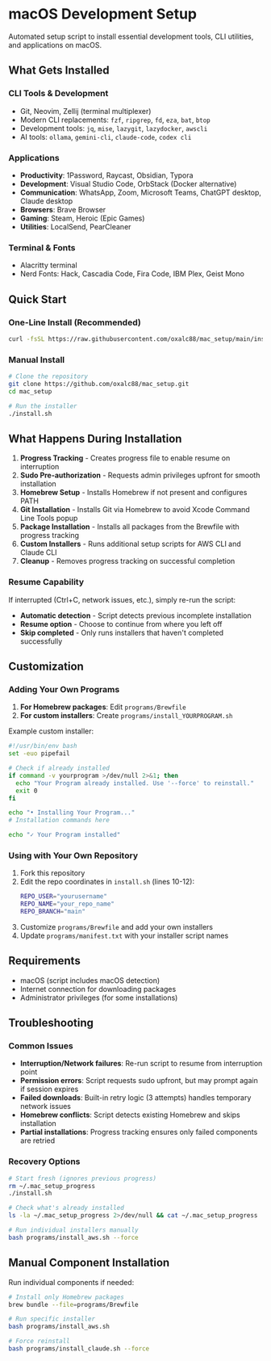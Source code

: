 # macOS Development Setup

Automated setup script to install essential development tools, CLI utilities, and applications on macOS.

## What Gets Installed

### CLI Tools & Development
- Git, Neovim, Zellij (terminal multiplexer)
- Modern CLI replacements: `fzf`, `ripgrep`, `fd`, `eza`, `bat`, `btop`
- Development tools: `jq`, `mise`, `lazygit`, `lazydocker`, `awscli`
- AI tools: `ollama`, `gemini-cli`, `claude-code`, `codex cli`

### Applications
- **Productivity**: 1Password, Raycast, Obsidian, Typora
- **Development**: Visual Studio Code, OrbStack (Docker alternative)
- **Communication**: WhatsApp, Zoom, Microsoft Teams, ChatGPT desktop, Claude desktop
- **Browsers**: Brave Browser
- **Gaming**: Steam, Heroic (Epic Games)
- **Utilities**: LocalSend, PearCleaner

### Terminal & Fonts
- Alacritty terminal
- Nerd Fonts: Hack, Cascadia Code, Fira Code, IBM Plex, Geist Mono

## Quick Start

### One-Line Install (Recommended)
```bash
curl -fsSL https://raw.githubusercontent.com/oxalc88/mac_setup/main/install.sh | bash
```

### Manual Install
```bash
# Clone the repository
git clone https://github.com/oxalc88/mac_setup.git
cd mac_setup

# Run the installer
./install.sh
```

## What Happens During Installation

1. **Progress Tracking** - Creates progress file to enable resume on interruption
2. **Sudo Pre-authorization** - Requests admin privileges upfront for smooth installation
3. **Homebrew Setup** - Installs Homebrew if not present and configures PATH
4. **Git Installation** - Installs Git via Homebrew to avoid Xcode Command Line Tools popup
5. **Package Installation** - Installs all packages from the Brewfile with progress tracking
6. **Custom Installers** - Runs additional setup scripts for AWS CLI and Claude CLI
7. **Cleanup** - Removes progress tracking on successful completion

### Resume Capability
If interrupted (Ctrl+C, network issues, etc.), simply re-run the script:
- **Automatic detection** - Script detects previous incomplete installation
- **Resume option** - Choose to continue from where you left off
- **Skip completed** - Only runs installers that haven't completed successfully

## Customization

### Adding Your Own Programs

1. **For Homebrew packages**: Edit `programs/Brewfile`
2. **For custom installers**: Create `programs/install_YOURPROGRAM.sh`

Example custom installer:
```bash
#!/usr/bin/env bash
set -euo pipefail

# Check if already installed
if command -v yourprogram >/dev/null 2>&1; then
  echo "Your Program already installed. Use '--force' to reinstall."
  exit 0
fi

echo "• Installing Your Program..."
# Installation commands here

echo "✓ Your Program installed"
```

### Using with Your Own Repository

1. Fork this repository
2. Edit the repo coordinates in `install.sh` (lines 10-12):
   ```bash
   REPO_USER="yourusername"
   REPO_NAME="your_repo_name"
   REPO_BRANCH="main"
   ```
3. Customize `programs/Brewfile` and add your own installers
4. Update `programs/manifest.txt` with your installer script names

## Requirements

- macOS (script includes macOS detection)
- Internet connection for downloading packages
- Administrator privileges (for some installations)

## Troubleshooting

### Common Issues
- **Interruption/Network failures**: Re-run script to resume from interruption point
- **Permission errors**: Script requests sudo upfront, but may prompt again if session expires
- **Failed downloads**: Built-in retry logic (3 attempts) handles temporary network issues
- **Homebrew conflicts**: Script detects existing Homebrew and skips installation
- **Partial installations**: Progress tracking ensures only failed components are retried

### Recovery Options
```bash
# Start fresh (ignores previous progress)
rm ~/.mac_setup_progress
./install.sh

# Check what's already installed
ls -la ~/.mac_setup_progress 2>/dev/null && cat ~/.mac_setup_progress

# Run individual installers manually
bash programs/install_aws.sh --force
```

## Manual Component Installation

Run individual components if needed:
```bash
# Install only Homebrew packages
brew bundle --file=programs/Brewfile

# Run specific installer
bash programs/install_aws.sh

# Force reinstall
bash programs/install_claude.sh --force
```